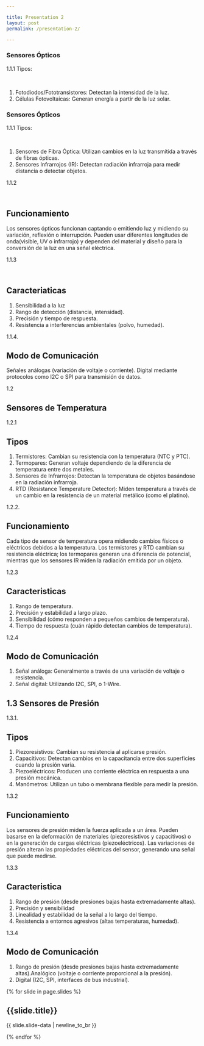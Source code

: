 ```yaml
---

title: Presentation 2
layout: post
permalink: /presentation-2/

---
```

<section>
  <section>
    <h1>Sensores Ópticos</h1>
    <p>1.1.1 Tipos:</p><br>
      <ol>
        <li>Fotodiodos/Fototransistores: Detectan la intensidad de la luz.</li>
        <li>Células Fotovoltaicas: Generan energía a partir de la luz solar.</li>
      </ol>
  </section>
  <section>
    <h1>Sensores Ópticos</h1>
    <p>1.1.1 Tipos:</p><br>
    <ol>
        <li>Sensores de Fibra Óptica: Utilizan cambios en la luz transmitida a través de fibras ópticas.</li>
        <li>Sensores Infrarrojos (IR): Detectan radiación infrarroja para medir distancia o detectar objetos.</li>
    </ol>
  </section>
</section>
<section>
  <p>1.1.2</p><br>
  <h2>Funcionamiento</h2>
  <p>Los sensores ópticos funcionan captando o emitiendo luz y midiendo su variación, reflexión o interrupción. Pueden usar diferentes longitudes de onda<span class="fragment highlight-red">(visible, UV o infrarrojo)</span> y dependen del material y diseño para la conversión de la luz en una señal eléctrica.</p>
</section>
<section>
  <p>1.1.3</p><br>
  <h2>Caracteriaticas</h2>
  <ol>
    <li clas="fragment">Sensibilidad a la luz</li>
    <li>Rango de detección <span class="fragment highlight-red">(distancia, intensidad).</span></li>
    <li>Precisión y tiempo de respuesta.</li>
    <li>Resistencia a interferencias ambientales <span class="fragment highlight-red">(polvo, humedad).</span></li>
  </ol>
</section>
<section>
  <p>1.1.4.</p>
  <h2>Modo de Comunicación</h2>
  <p>Señales análogas <span class="fragment highlight-red">(variación de voltaje o corriente)</span>. Digital mediante protocolos como I2C o SPI para transmisión de datos.</p>
</section>
<section>
  <section data-background="{{site.baseurl}}/_posts/temperatura.jpg" data-background-repeat="repeat" data-background-size="100px">
    <p>1.2</p>
    <h2>Sensores de Temperatura</h2>
  </section>
  <section>
    <p>1.2.1</p>
    <h2>Tipos</h2>    
    <ol>
      <li>Termistores: Cambian su resistencia con la temperatura <span class="fragment highlight-red">(NTC y PTC)</span>.</li>
      <li>Termopares: Generan voltaje dependiendo de la diferencia de temperatura entre dos metales.</li>
      <li>Sensores de Infrarrojos: Detectan la temperatura de objetos basándose en la radiación infrarroja.</li>
      <li>RTD <span class="fragment highlight-red">(Resistance Temperature Detector)</span>: Miden temperatura a través de un cambio en la resistencia de un material metálico <span class="fragment highlight-red">(como el platino)</span>.</li>
    </ol>
  </section>
</section>
<section>
  <section>
    <p>1.2.2.</p>
    <h2>Funcionamiento</h2>
    <p>Cada tipo de sensor de temperatura opera midiendo cambios físicos o eléctricos debidos a la temperatura. Los termistores y RTD cambian su resistencia eléctrica; los termopares generan una diferencia de potencial, mientras que los sensores IR miden la radiación emitida por un objeto.</p>
  </section>
  <section>
    <p>1.2.3</p>
    <h2>Caracteristicas</h2>
    <ol>
      <li>Rango de temperatura.</li>
      <li>Precisión y estabilidad a largo plazo.</li>
      <li>Sensibilidad <span class="fragment highlight-red">(cómo responden a pequeños cambios de temperatura)</span>.</li>
      <li>Tiempo de respuesta <span class="fragment highlight-red">(cuán rápido detectan cambios de temperatura)</span>.</li>
    </ol>
  </section>
  <section>
    <p>1.2.4</p>
    <h2>Modo de Comunicación</h2>
    <ol>
      <li>Señal análoga: Generalmente a través de una variación de voltaje o resistencia.</li>
      <li>Señal digital: Utilizando I2C, SPI, o 1-Wire.</li>
    </ol>
  </section>
</section>
<section>
  <section><h2>1.3 Sensores de Presión</h2></section>
  <section>
    <p>1.3.1.</p>
    <h2>Tipos</h2>
    <ol>
      <li>Piezoresistivos: Cambian su resistencia al aplicarse presión.</li>
      <li>Capacitivos: Detectan cambios en la capacitancia entre dos superficies cuando la presión varía.</li>
      <li>Piezoeléctricos: Producen una corriente eléctrica en respuesta a una presión mecánica.</li>
      <li>Manómetros: Utilizan un tubo o membrana flexible para medir la presión.</li>
    </ol>
  </section>
  <section>
    <p>1.3.2</p>
    <h2>Funcionamiento</h2>
    <p>Los sensores de presión miden la fuerza aplicada a un área. Pueden basarse en la deformación de materiales (piezoresistivos y capacitivos) o en la generación de cargas eléctricas (piezoeléctricos). Las variaciones de presión alteran las propiedades eléctricas del sensor, generando una señal que puede medirse.</p>
  </section>
  <section>
    <p>1.3.3</p>
    <h2>Caracteristica</h2>
    <ol>
      <li>Rango de presión (desde presiones bajas hasta extremadamente altas).</li>
      <li>Precisión y sensibilidad</li>
      <li>Linealidad y estabilidad de la señal a lo largo del tiempo.</li>
      <li>Resistencia a entornos agresivos (altas temperaturas, humedad).</li>
    </ol>
  </section>
  <section>
    <p>1.3.4</p>
    <h2>Modo de Comunicación</h2>
    <ol>
      <li>Rango de presión <span class="fragment highlight-red">(desde presiones bajas hasta extremadamente altas).Analógico (voltaje o corriente proporcional a la presión)</span>.</li>
      <li>Digital <span class="fragment highlight-red">(I2C, SPI, interfaces de bus industrial)</span>.</li>
    </ol>
  </section>
</section>


{% for slide in page.slides %}
                    
<section data-background="{% if slide.background %}{{slide.background}}{% else %}{{page.background}}{% endif %}"><h1>{{slide.title}}</h1><p>{{ slide.slide-data | newline_to_br }}</p></section>
                    
{% endfor %}
